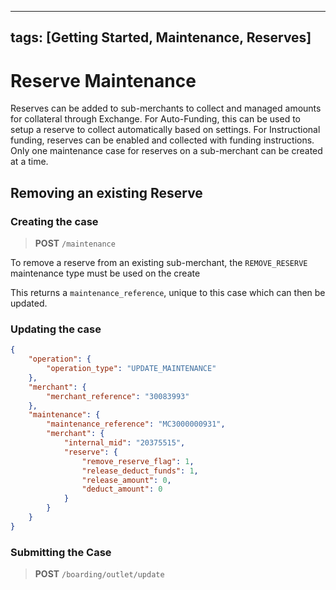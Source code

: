 
---
tags: [Getting Started, Maintenance, Reserves]
---
# Reserve Maintenance

Reserves can be added to sub-merchants to collect and managed amounts for collateral through Exchange. For Auto-Funding, this can be used to setup a reserve to collect automatically based on settings. For Instructional funding, reserves can be enabled and collected with funding instructions.
Only one maintenance case for reserves on a sub-merchant can be created at a time.
## Removing an existing Reserve

### Creating the case

<!-- theme: info -->
>**POST** `/maintenance`

To remove a reserve from an existing sub-merchant, the `REMOVE_RESERVE` maintenance type must be used on the create  

This returns a `maintenance_reference`, unique to this case which can then be updated.

### Updating the case

```json
{
    "operation": {
        "operation_type": "UPDATE_MAINTENANCE"
    },
    "merchant": {
        "merchant_reference": "30083993"
    },
    "maintenance": {
        "maintenance_reference": "MC3000000931",
        "merchant": {
            "internal_mid": "20375515",
            "reserve": {
                "remove_reserve_flag": 1,
                "release_deduct_funds": 1,
                "release_amount": 0,
                "deduct_amount": 0
            }
        }
    }
}

```


### Submitting the Case

<!-- theme: info -->
>**POST** `/boarding/outlet/update`
